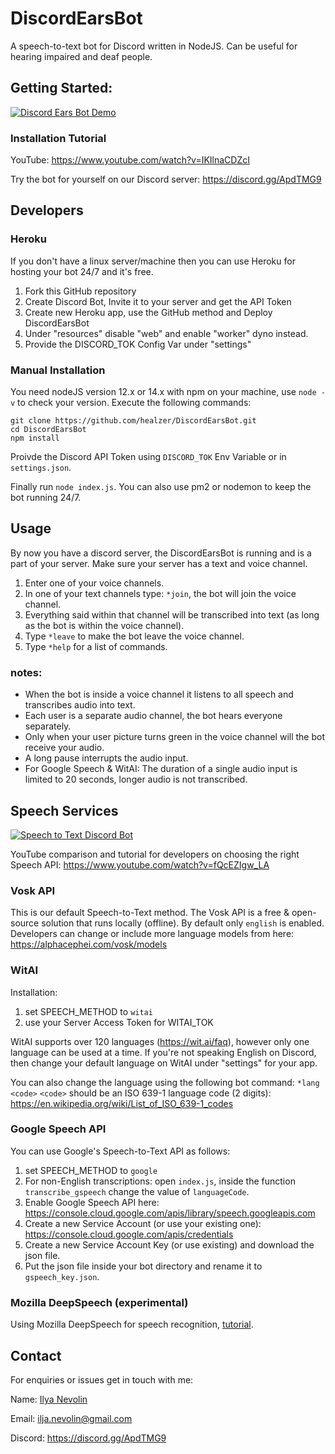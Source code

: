 # DiscordEarsBot
A speech-to-text bot for Discord written in NodeJS.
Can be useful for hearing impaired and deaf people.

## Getting Started:


[![Discord Ears Bot Demo](https://img.youtube.com/vi/IKIlnaCDZcI/0.jpg)](https://www.youtube.com/watch?v=IKIlnaCDZcI "Discord Ears Bot Demo")

### Installation Tutorial
YouTube: https://www.youtube.com/watch?v=IKIlnaCDZcI

Try the bot for yourself on our Discord server: https://discord.gg/ApdTMG9

## Developers

### Heroku
If you don't have a linux server/machine then you can use Heroku for hosting your bot 24/7 and it's free.
1. Fork this GitHub repository
2. Create Discord Bot, Invite it to your server and get the API Token
3. Create new Heroku app, use the GitHub method and Deploy DiscordEarsBot
5. Under "resources" disable "web" and enable "worker" dyno instead.
6. Provide the DISCORD_TOK Config Var under "settings"

### Manual Installation
You need nodeJS version 12.x or 14.x with npm on your machine, use `node -v` to check your version.
Execute the following commands:
```
git clone https://github.com/healzer/DiscordEarsBot.git
cd DiscordEarsBot
npm install
```
Proivde the Discord API Token using `DISCORD_TOK` Env Variable or in `settings.json`.

Finally run `node index.js`. You can also use pm2 or nodemon to keep the bot running 24/7.

## Usage

By now you have a discord server, the DiscordEarsBot is running and is a part of your server. Make sure your server has a text and voice channel.

1. Enter one of your voice channels.
2. In one of your text channels type: `*join`, the bot will join the voice channel.
3. Everything said within that channel will be transcribed into text (as long as the bot is within the voice channel).
4. Type `*leave` to make the bot leave the voice channel.
5. Type `*help` for a list of commands.

### notes:
- When the bot is inside a voice channel it listens to all speech and transcribes audio into text.
- Each user is a separate audio channel, the bot hears everyone separately.
- Only when your user picture turns green in the voice channel will the bot receive your audio.
- A long pause interrupts the audio input.
- For Google Speech & WitAI: The duration of a single audio input is limited to 20 seconds, longer audio is not transcribed.


## Speech Services

[![Speech to Text Discord Bot](https://img.youtube.com/vi/fQcEZIgw_LA/0.jpg)](https://www.youtube.com/watch?v=fQcEZIgw_LA "Discord Ears Bot Demo")

YouTube comparison and tutorial for developers on choosing the right Speech API: https://www.youtube.com/watch?v=fQcEZIgw_LA

### Vosk API
This is our default Speech-to-Text method. The Vosk API is a free & open-source solution that runs locally (offline). By default only `english` is enabled. Developers can change or include more language models from here: https://alphacephei.com/vosk/models

### WitAI
Installation:
1. set SPEECH_METHOD to `witai`
2. use your Server Access Token for WITAI_TOK

WitAI supports over 120 languages (https://wit.ai/faq), however only one language can be used at a time.
If you're not speaking English on Discord, then change your default language on WitAI under "settings" for your app.

You can also change the language using the following bot command: `*lang <code>` 
`<code>` should be an ISO 639-1 language code (2 digits): https://en.wikipedia.org/wiki/List_of_ISO_639-1_codes

### Google Speech API
You can use Google's Speech-to-Text API as follows:
1. set SPEECH_METHOD to `google`
2. For non-English transcriptions: open `index.js`, inside the function `transcribe_gspeech` change the value of `languageCode`.
3. Enable Google Speech API here: https://console.cloud.google.com/apis/library/speech.googleapis.com
4. Create a new Service Account (or use your existing one): https://console.cloud.google.com/apis/credentials
5. Create a new Service Account Key (or use existing) and download the json file.
6. Put the json file inside your bot directory and rename it to `gspeech_key.json`.

### Mozilla DeepSpeech (experimental)
Using Mozilla DeepSpeech for speech recognition, [tutorial](https://medium.com/@ilyanevolin/discord-stt-bot-using-mozilla-deepspeech-e77ee28937eb).


## Contact

For enquiries or issues get in touch with me:

Name: [Ilya Nevolin](https://www.linkedin.com/in/iljanevolin/)

Email: ilja.nevolin@gmail.com

Discord: https://discord.gg/ApdTMG9

